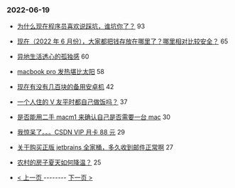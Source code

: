 ### 2022-06-19 
- [为什么现在程序员喜欢说踩坑，谁坑你了？](https://www.v2ex.com/t/860614) 93
- [现在（2022 年 6 月份），大家都把钱存放在哪里了？哪里相对比较安全？](https://www.v2ex.com/t/860611) 65
- [异地生活透心的孤独感](https://www.v2ex.com/t/860555) 60
- [macbook pro 发热堪比太阳](https://www.v2ex.com/t/860599) 58
- [现在有没有几百块的备用安卓机](https://www.v2ex.com/t/860566) 42
- [一个人住的 V 友平时都自己做饭吗？](https://www.v2ex.com/t/860649) 37
- [是否能用二手 macm1 来确认自己是否需要一台 mac](https://www.v2ex.com/t/860629) 30
- [我惊呆了。。。CSDN VIP 月卡 88 元](https://www.v2ex.com/t/860634) 29
- [关于购买正版 jetbrains 全家桶，多久收到邮件正常啊](https://www.v2ex.com/t/860643) 27
- [农村的房子夏天如何降温？](https://www.v2ex.com/t/860657) 25 

- [ < 上一页 ](https://github.com/able8/v2ex-hot-record/blob/master/2022-06-18.md) -------- [ 下一页 > ](https://github.com/able8/v2ex-hot-record/blob/master/2022-06-20.md)